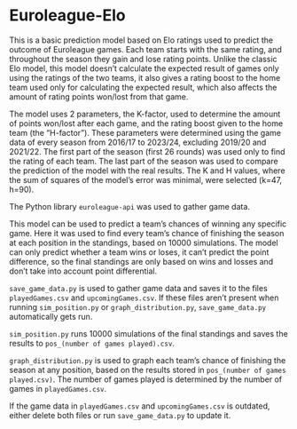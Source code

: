 # Euroleague-Elo

This is a basic prediction model based on Elo ratings used to predict the outcome of Euroleague games. Each team starts with the same rating, and throughout the season they gain and lose rating points. Unlike the classic Elo model, this model doesn’t calculate the expected result of games only using the ratings of the two teams, it also gives a rating boost to the home team used only for calculating the expected result, which also affects the amount of rating points won/lost from that game.

The model uses 2 parameters, the K-factor, used to determine the amount of points won/lost after each game, and the rating boost given to the home team (the “H-factor”). These parameters were determined using the game data of every season from 2016/17 to 2023/24, excluding 2019/20 and 2021/22. The first part of the season (first 26 rounds) was used only to find the rating of each team. The last part of the season was used to compare the prediction of the model with the real results. The K and H values, where the sum of squares of the model’s error was minimal, were selected (k=47, h=90).

The Python library `euroleague-api` was used to gather game data.

This model can be used to predict a team’s chances of winning any specific game. Here it was used to find every team’s chance of finishing the season at each position in the standings, based on 10000 simulations. The model can only predict whether a team wins or loses, it can’t predict the point difference, so the final standings are only based on wins and losses and don’t take into account point differential.

`save_game_data.py` is used to gather game data and saves it to the files `playedGames.csv` and `upcomingGames.csv`. If these files aren’t present when running `sim_position.py` or `graph_distribution.py`, `save_game_data.py` automatically gets run. 

`sim_position.py` runs 10000 simulations of the final standings and saves the results to `pos_(number of games played).csv`.

`graph_distribution.py` is used to graph each team’s chance of finishing the season at any position, based on the results stored in `pos_(number of games played.csv)`. The number of games played is determined by the number of games in `playedGames.csv`.

If the game data in `playedGames.csv` and `upcomingGames.csv` is outdated, either delete both files or run `save_game_data.py` to update it.
